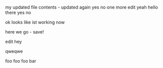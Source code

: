 my updated file contents - updated again
yes no one more edit yeah hello there
yes
no

ok looks like ist working now

here we go - save!

edit hey


qweqwe

foo
foo
foo bar